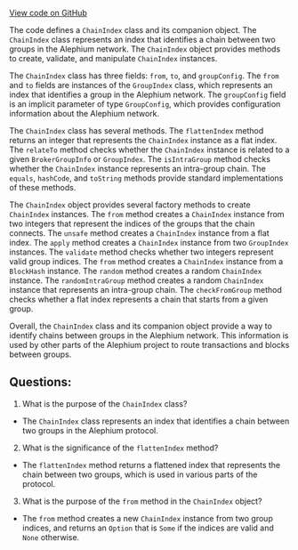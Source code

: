 [View code on GitHub](https://github.com/alephium/alephium/protocol/src/main/scala/org/alephium/protocol/model/ChainIndex.scala)

The code defines a `ChainIndex` class and its companion object. The `ChainIndex` class represents an index that identifies a chain between two groups in the Alephium network. The `ChainIndex` object provides methods to create, validate, and manipulate `ChainIndex` instances.

The `ChainIndex` class has three fields: `from`, `to`, and `groupConfig`. The `from` and `to` fields are instances of the `GroupIndex` class, which represents an index that identifies a group in the Alephium network. The `groupConfig` field is an implicit parameter of type `GroupConfig`, which provides configuration information about the Alephium network.

The `ChainIndex` class has several methods. The `flattenIndex` method returns an integer that represents the `ChainIndex` instance as a flat index. The `relateTo` method checks whether the `ChainIndex` instance is related to a given `BrokerGroupInfo` or `GroupIndex`. The `isIntraGroup` method checks whether the `ChainIndex` instance represents an intra-group chain. The `equals`, `hashCode`, and `toString` methods provide standard implementations of these methods.

The `ChainIndex` object provides several factory methods to create `ChainIndex` instances. The `from` method creates a `ChainIndex` instance from two integers that represent the indices of the groups that the chain connects. The `unsafe` method creates a `ChainIndex` instance from a flat index. The `apply` method creates a `ChainIndex` instance from two `GroupIndex` instances. The `validate` method checks whether two integers represent valid group indices. The `from` method creates a `ChainIndex` instance from a `BlockHash` instance. The `random` method creates a random `ChainIndex` instance. The `randomIntraGroup` method creates a random `ChainIndex` instance that represents an intra-group chain. The `checkFromGroup` method checks whether a flat index represents a chain that starts from a given group.

Overall, the `ChainIndex` class and its companion object provide a way to identify chains between groups in the Alephium network. This information is used by other parts of the Alephium project to route transactions and blocks between groups.
## Questions: 
 1. What is the purpose of the `ChainIndex` class?
- The `ChainIndex` class represents an index that identifies a chain between two groups in the Alephium protocol.

2. What is the significance of the `flattenIndex` method?
- The `flattenIndex` method returns a flattened index that represents the chain between two groups, which is used in various parts of the protocol.

3. What is the purpose of the `from` method in the `ChainIndex` object?
- The `from` method creates a new `ChainIndex` instance from two group indices, and returns an `Option` that is `Some` if the indices are valid and `None` otherwise.